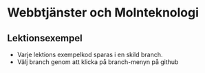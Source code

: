 # Webbtjänster och Molnteknologi
## Lektionsexempel


- Varje lektions exempelkod sparas i en skild branch.
- Välj branch genom att klicka på branch-menyn på github

